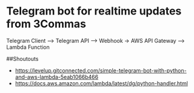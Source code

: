 # Telegram bot for realtime updates from 3Commas

Telegram Client --> Telegram API --> Webhook -> AWS API Gateway --> Lambda Function

##Shoutouts

- https://levelup.gitconnected.com/simple-telegram-bot-with-python-and-aws-lambda-5eab1066b466
- https://docs.aws.amazon.com/lambda/latest/dg/python-handler.html
